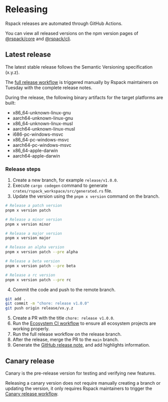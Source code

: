 # Releasing

Rspack releases are automated through GitHub Actions.

You can view all released versions on the npm version pages of [@rspack/core](https://www.npmjs.com/package/@rspack/core?activeTab=versions) and [@rspack/cli](https://www.npmjs.com/package/@rspack/cli?activeTab=versions).

## Latest release

The latest stable release follows the Semantic Versioning specification (x.y.z).

The [full release workflow](https://github.com/web-infra-dev/rspack/actions/workflows/release.yml?query=is%3Asuccess) is triggered manually by Rspack maintainers on Tuesday with the complete release notes.

During the release, the following binary artifacts for the target platforms are built:

- x86_64-unknown-linux-gnu
- aarch64-unknown-linux-gnu
- x86_64-unknown-linux-musl
- aarch64-unknown-linux-musl
- i686-pc-windows-msvc
- x86_64-pc-windows-msvc
- aarch64-pc-windows-msvc
- x86_64-apple-darwin
- aarch64-apple-darwin

### Release steps

1. Create a new branch, for example `release/v1.0.0`.
2. Execute `cargo codegen` command to generate `crates/rspack_workspace/src/generated.rs` file.
3. Update the version using the `pnpm x version` command on the branch.

```bash
# Release a patch version
pnpm x version patch

# Release a minor version
pnpm x version minor

# Release a major version
pnpm x version major

# Release an alpha version
pnpm x version patch --pre alpha

# Release a beta version
pnpm x version patch --pre beta

# Release a rc version
pnpm x version patch --pre rc
```

4. Commit the code and push to the remote branch.

```bash
git add .
git commit -m "chore: release v1.0.0"
git push origin release/vx.y.z
```

5. Create a PR with the title `chore: release v1.0.0`.
6. Run the [Ecosystem CI workflow](https://github.com/web-infra-dev/rspack/actions/workflows/ecosystem-ci.yml) to ensure all ecosystem projects are working properly.
7. Run the full release workflow on the release branch.
8. After the release, merge the PR to the `main` branch.
9. Generate the [GitHub release note](https://github.com/web-infra-dev/rspack/releases), and add highlights information.

## Canary release

Canary is the pre-release version for testing and verifying new features.

Releasing a canary version does not require manually creating a branch or updating the version, it only requires Rspack maintainers to trigger the [Canary release workflow](https://github.com/web-infra-dev/rspack/actions/workflows/release-canary.yml).
